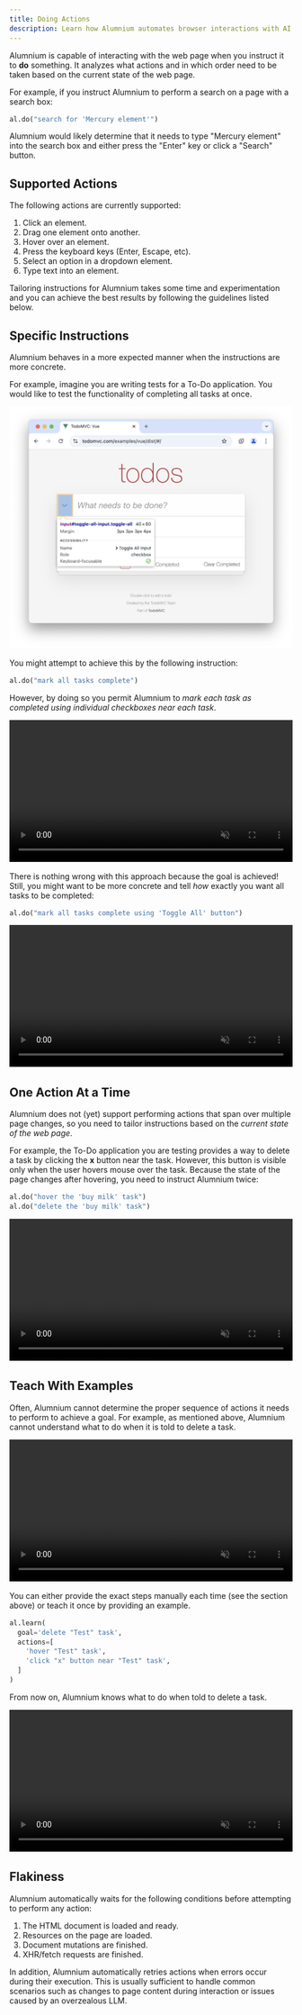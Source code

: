 ```yaml
---
title: Doing Actions
description: Learn how Alumnium automates browser interactions with AI. Discover supported actions, best practices, and how to craft test instructions.
---
```


Alumnium is capable of interacting with the web page when you instruct it to **do** something. It analyzes what actions and in which order need to be taken based on the current state of the web page.

For example, if you instruct Alumnium to perform a search on a page with a search box:

```python
al.do("search for 'Mercury element'")
```

Alumnium would likely determine that it needs to type "Mercury element" into the search box and either press the "Enter" key or click a "Search" button.

## Supported Actions

The following actions are currently supported:

1. Click an element.
2. Drag one element onto another.
3. Hover over an element.
4. Press the keyboard keys (Enter, Escape, etc).
5. Select an option in a dropdown element.
6. Type text into an element.

Tailoring instructions for Alumnium takes some time and experimentation and you can achieve the best results by following the guidelines listed below.

## Specific Instructions

Alumnium behaves in a more expected manner when the instructions are more concrete.

For example, imagine you are writing tests for a To-Do application. You would like to test the functionality of completing all tasks at once.

![A screenshot of To Do application with Complete All Tasks checkbox highlighted](../../../../assets/todo-mark-all.png)

You might attempt to achieve this by the following instruction:

```python
al.do("mark all tasks complete")
```

However, by doing so you permit Alumnium to *mark each task as completed using individual checkboxes near each task*.

<video class="rounded-xl" alt="A screen recording of Alumnium mark each task completed one by one" controls controlslist="nofullscreen" disablepictureinpicture muted playsinline width="100%" height="auto">
  <source src="/videos/act-specific-1.mp4" type="video/mp4" />
  <source src="/videos/act-specific-1.webm" type="video/webm" />
</video>

There is nothing wrong with this approach because the goal is achieved! Still, you might want to be more concrete and tell *how* exactly you want all tasks to be completed:

```python
al.do("mark all tasks complete using 'Toggle All' button")
```

<video class="rounded-xl" alt="A screen recording of Alumnium mark tasks completed at once" controls controlslist="nofullscreen" disablepictureinpicture muted playsinline width="100%" height="auto">
  <source src="/videos/act-specific-2.mp4" type="video/mp4" />
  <source src="/videos/act-specific-2.webm" type="video/webm" />
</video>

## One Action At a Time

Alumnium does not (yet) support performing actions that span over multiple page changes, so you need to tailor instructions based on the *current state of the web page*.

For example, the To-Do application you are testing provides a way to delete a task by clicking the **x** button near the task. However, this button is visible only when the user hovers mouse over the task. Because the state of the page changes after hovering, you need to instruct Alumnium twice:

```python
al.do("hover the 'buy milk' task")
al.do("delete the 'buy milk' task")
```

<video class="rounded-xl" alt="A screen recording of Alumnium hovering and deleting task" controls controlslist="nofullscreen" disablepictureinpicture muted playsinline width="100%" height="auto">
  <source src="/videos/act-one-by-one.mp4" type="video/mp4" />
  <source src="/videos/act-one-by-one.webm" type="video/webm" />
</video>

## Teach With Examples

Often, Alumnium cannot determine the proper sequence of actions it needs to perform to achieve a goal. For example, as mentioned above, Alumnium  cannot understand what to do when it is told to delete a task.

<video class="rounded-xl" alt="A screen recording of Alumnium unable to delete task without being taught" controls controlslist="nofullscreen" disablepictureinpicture muted playsinline width="100%" height="auto">
  <source src="/videos/learn-1.mp4" type="video/mp4" />
  <source src="/videos/learn-1.webm" type="video/webm" />
</video>

You can either provide the exact steps manually each time (see the section above) or teach it once by providing an example.

```python
al.learn(
  goal='delete "Test" task',
  actions=[
    'hover "Test" task',
    'click "x" button near "Test" task',
  ]
)
```

From now on, Alumnium knows what to do when told to delete a task.

<video class="rounded-xl" alt="A screen recording of Alumnium deleting task after being taught" controls controlslist="nofullscreen" disablepictureinpicture muted playsinline width="100%" height="auto">
  <source src="/videos/learn-2.mp4" type="video/mp4" />
  <source src="/videos/learn-2.webm" type="video/webm" />
</video>

## Flakiness

Alumnium automatically waits for the following conditions before attempting to perform any action:

1. The HTML document is loaded and ready.
2. Resources on the page are loaded.
3. Document mutations are finished.
4. XHR/fetch requests are finished.

In addition, Alumnium automatically retries actions when errors occur during their execution. This is usually sufficient to handle common scenarios such as changes to page content during interaction or issues caused by an overzealous LLM.
